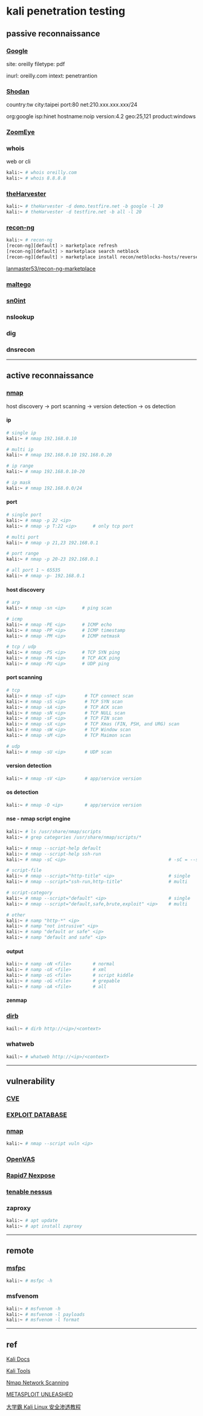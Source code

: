 # kali penetration testing

## passive reconnaissance

### [Google](https://www.google.com/)

site: oreilly filetype: pdf

inurl: oreilly.com intext: penetrantion


### [Shodan](https://www.shodan.io/)

country:tw city:taipei port:80 net:210.xxx.xxx.xxx/24

org:google isp:hinet hostname:noip version:4.2 geo:25,121 product:windows


### [ZoomEye](https://www.zoomeye.org/)


### whois

web or cli

```bash
kali:~ # whois oreilly.com
kali:~ # whois 8.8.8.8
```


### [theHarvester](https://github.com/laramies/theHarvester)

```bash
kali:~ # theHarvester -d demo.testfire.net -b google -l 20
kali:~ # theHarvester -d testfire.net -b all -l 20
```


### [recon-ng](https://github.com/lanmaster53/recon-ng)

```bash
kali:~ # recon-ng
[recon-ng][default] > marketplace refresh
[recon-ng][default] > marketplace search netblock
[recon-ng][default] > marketplace install recon/netblocks-hosts/reverse_resolve
```

[lanmaster53/recon-ng-marketplace](https://github.com/lanmaster53/recon-ng-marketplace/tree/master/modules/recon)


### [maltego](https://www.maltego.com/)


### [sn0int](https://github.com/kpcyrd/sn0int)


### nslookup


### dig


### dnsrecon


---

## active reconnaissance

### [nmap](https://nmap.org/)

host discovery -> port scanning -> version detection -> os detection

#### ip

```bash
# single ip
kali:~ # nmap 192.168.0.10

# multi ip
kali:~ # nmap 192.168.0.10 192.168.0.20

# ip range
kali:~ # nmap 192.168.0.10-20

# ip mask
kali:~ # nmap 192.168.0.0/24
```


#### port

```bash
# single port
kali:~ # nmap -p 22 <ip>
kali:~ # nmap -p T:22 <ip>      # only tcp port

# multi port
kali:~ # nmap -p 21,23 192.168.0.1

# port range
kali:~ # nmap -p 20-23 192.168.0.1

# all port 1 ~ 65535
kali:~ # nmap -p- 192.168.0.1
```


#### host discovery

```bash
# arp
kali:~ # nmap -sn <ip>      # ping scan

# icmp
kali:~ # nmap -PE <ip>      # ICMP echo
kali:~ # nmap -PP <ip>      # ICMP timestamp
kali:~ # nmap -PM <ip>      # ICMP netmask

# tcp / udp
kali:~ # nmap -PS <ip>      # TCP SYN ping
kali:~ # nmap -PA <ip>      # TCP ACK ping
kali:~ # nmap -PU <ip>      # UDP ping
```

#### port scanning

```bash
# tcp
kali:~ # nmap -sT <ip>       # TCP connect scan
kali:~ # nmap -sS <ip>       # TCP SYN scan
kali:~ # nmap -sA <ip>       # TCP ACK scan
kali:~ # nmap -sN <ip>       # TCP NULL scan
kali:~ # nmap -sF <ip>       # TCP FIN scan
kali:~ # nmap -sX <ip>       # TCP Xmas (FIN, PSH, and URG) scan
kali:~ # nmap -sW <ip>       # TCP Window scan
kali:~ # nmap -sM <ip>       # TCP Maimon scan

# udp
kali:~ # nmap -sU <ip>       # UDP scan
```

#### version detection

```bash
kali:~ # nmap -sV <ip>       # app/service version
```


#### os detection

```bash
kali:~ # nmap -O <ip>        # app/service version
```


#### nse - nmap script engine

```bash
kali:~ # ls /usr/share/nmap/scripts
kali:~ # grep categories /usr/share/nmap/scripts/*

kali:~ # nmap --script-help default
kali:~ # nmap --script-help ssh-run
kali:~ # nmap -sC <ip>                                      # -sC = --script="default"

# script-file
kali:~ # nmap --script="http-title" <ip>                    # single
kali:~ # nmap --script="ssh-run,http-title"                 # multi

# script-category
kali:~ # nmap --script="default" <ip>                       # single
kali:~ # nmap --script="default,safe,brute,exploit" <ip>    # multi

# other
kali:~ # namp "http-*" <ip>
kali:~ # namp "not intrusive" <ip>
kali:~ # namp "default or safe" <ip>
kali:~ # namp "default and safe" <ip>
```


#### output

```bash
kali:~ # namp -oN <file>        # normal
kali:~ # namp -oX <file>        # xml
kali:~ # namp -oS <file>        # script kiddle
kali:~ # namp -oG <file>        # grepable
kali:~ # namp -oA <file>        # all
```


#### zenmap


### [dirb](http://dirb.sourceforge.net/)

```bash
kail:~ # dirb http://<ip>/<context>
```


### whatweb

```bash
kail:~ # whatweb http://<ip>/<context>
```


---

## vulnerability

### [CVE](https://cve.mitre.org/)


### [EXPLOIT DATABASE](https://www.exploit-db.com/)


### [nmap](https://nmap.org/)

```bash
kali:~ # nmap --script vuln <ip>
```


### [OpenVAS](https://www.openvas.org/)


### [Rapid7 Nexpose](https://www.rapid7.com/products/nexpose/)


### [tenable nessus](https://www.tenable.com/products/nessus)


### zaproxy

```bash
kali:~ # apt update
kali:~ # apt install zaproxy
```


---

## remote

### [msfpc](https://github.com/g0tmi1k/msfpc)

```bash
kali:~ # msfpc -h
```


### msfvenom

```bash
kali:~ # msfvenom -h
kali:~ # msfvenom -l payloads
kali:~ # msfvenom -l format
```

---

## ref

[Kali Docs](https://www.kali.org/docs/)

[Kali Tools](https://www.kali.org/tools/)

[Nmap Network Scanning](https://nmap.org/book/toc.html)

[METASPLOIT UNLEASHED](https://www.offensive-security.com/metasploit-unleashed/)

[大学霸 Kali Linux 安全渗透教程](https://wizardforcel.gitbooks.io/daxueba-kali-linux-tutorial/content/index.html)
